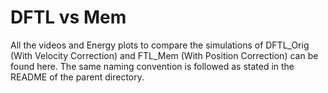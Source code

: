 # DFTL vs Mem

All the videos and Energy plots to compare the simulations of DFTL_Orig (With Velocity Correction) and FTL_Mem (With Position Correction) can be found here. The same naming convention is followed as stated in the README of the parent directory.
